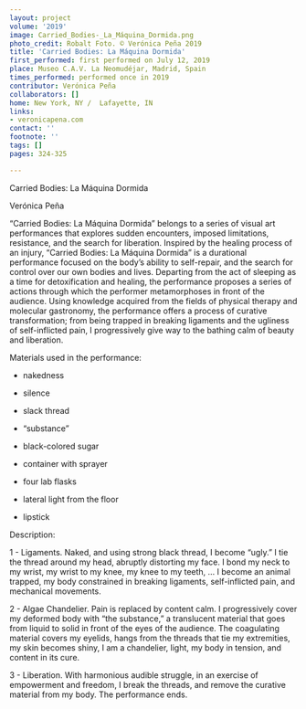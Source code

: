```yaml
---
layout: project
volume: '2019'
image: Carried_Bodies-_La_Máquina_Dormida.png
photo_credit: Robalt Foto. © Verónica Peña 2019
title: 'Carried Bodies: La Máquina Dormida'
first_performed: first performed on July 12, 2019
place: Museo C.A.V. La Neomudéjar, Madrid, Spain
times_performed: performed once in 2019
contributor: Verónica Peña
collaborators: []
home: New York, NY /  Lafayette, IN
links:
- veronicapena.com
contact: ''
footnote: ''
tags: []
pages: 324-325

---
```


Carried Bodies: La Máquina Dormida

Verónica Peña

“Carried Bodies: La Máquina Dormida” belongs to a series of visual art performances that explores sudden encounters, imposed limitations, resistance, and the search for liberation. Inspired by the healing process of an injury, “Carried Bodies: La Máquina Dormida” is a durational performance focused on the body’s ability to self-repair, and the search for control over our own bodies and lives. Departing from the act of sleeping as a time for detoxification and healing, the performance proposes a series of actions through which the performer metamorphoses in front of the audience. Using knowledge acquired from the fields of physical therapy and molecular gastronomy, the performance offers a process of curative transformation; from being trapped in breaking ligaments and the ugliness of self-inflicted pain, I progressively give way to the bathing calm of beauty and liberation.

Materials used in the performance:

- nakedness

- silence

- slack thread

- “substance”

- black-colored sugar

- container with sprayer

- four lab flasks

- lateral light from the floor

- lipstick

Description:

1 - Ligaments. Naked, and using strong black thread, I become “ugly.” I tie the thread around my head, abruptly distorting my face. I bond my neck to my wrist, my wrist to my knee, my knee to my teeth, … I become an animal trapped, my body constrained in breaking ligaments, self-inflicted pain, and mechanical movements.

2 - Algae Chandelier. Pain is replaced by content calm. I progressively cover my deformed body with “the substance,” a translucent material that goes from liquid to solid in front of the eyes of the audience. The coagulating material covers my eyelids, hangs from the threads that tie my extremities, my skin becomes shiny, I am a chandelier, light, my body in tension, and content in its cure.

3 - Liberation. With harmonious audible struggle, in an exercise of empowerment and freedom, I break the threads, and remove the curative material from my body. The performance ends.
